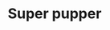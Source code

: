 ---
layout: item
raw_url: https://prdwebappstorage.blob.core.windows.net/kansaspattons/images/gallery-2009-10-31/img59033.jpg
thumb_url: https://prdwebappstorage.blob.core.windows.net/kansaspattons/images/gallery-2009-10-31/thumb_img59033.jpg
index: 3
title: Super pupper
---